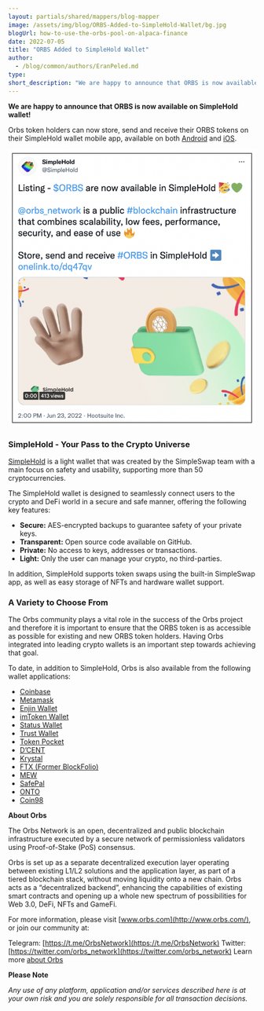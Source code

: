 ```yaml
---
layout: partials/shared/mappers/blog-mapper
image: /assets/img/blog/ORBS-Added-to-SimpleHold-Wallet/bg.jpg
blogUrl: how-to-use-the-orbs-pool-on-alpaca-finance
date: 2022-07-05
title: "ORBS Added to SimpleHold Wallet"
author:
  - /blog/common/authors/EranPeled.md
type:
short_description: "We are happy to announce that ORBS is now available on SimpleHold wallet! Orbs token holders can now store, send and receive their ORBS tokens on their SimpleHold wallet mobile app, available on both Android and iOS."
---
```


**We are happy to announce that ORBS is now available on SimpleHold wallet!**

Orbs token holders can now store, send and receive their ORBS tokens on their SimpleHold wallet mobile app, available on both [Android](https://play.google.com/store/apps/details?id=com.simplehold.app) and [iOS](https://apps.apple.com/gb/app/simplehold-crypto-wallet/id1589064973).

![Tweet](/assets/img/blog/ORBS-Added-to-SimpleHold-Wallet/image1.png)


### SimpleHold - Your Pass to the Crypto Universe

[SimpleHold](https://simplehold.io/) is a light wallet that was created by the SimpleSwap team with a main focus on safety and usability, supporting more than 50 cryptocurrencies.

The SimpleHold wallet is designed to seamlessly connect users to the crypto and DeFi world in a secure and safe manner, offering the following key features:

- **Secure:** AES-encrypted backups to guarantee safety of your private keys.
- **Transparent:** Open source code available on GitHub.
- **Private:** No access to keys, addresses or transactions.
- **Light:** Only the user can manage your crypto, no third-parties.

In addition, SimpleHold supports token swaps using the built-in SimpleSwap app, as well as easy storage of NFTs and hardware wallet support.


### A Variety to Choose From

The Orbs community plays a vital role in the success of the Orbs project and therefore it is important to ensure  that the ORBS token is as accessible as possible for existing and new ORBS token holders. Having Orbs integrated into leading crypto wallets is an important step towards achieving that goal. 
 
To date, in addition to SimpleHold, Orbs is also available from the following wallet applications:
 
- [Coinbase](https://www.orbs.com/orbs-staking-is-now-available-on-the-coinbase-wallet-mobile-app)
- [Metamask](https://www.orbs.com/orbs-swaps-and-staking-now-available-on-metamask-wallet)
- [Enjin Wallet](https://www.orbs.com/tetra-staking-wallet-by-orbs-now-on-mobile)
- [imToken Wallet](https://www.orbs.com/orbs-tetra-staking-is-now-available-on-imtoken-wallet)
- [Status Wallet](https://www.orbs.com/orbs-staking-is-now-available-on-the-status-wallet-mobile-app)
- [Trust Wallet](https://www.orbs.com/orbs-staking-is-now-available-on-the-trust-wallet-mobile)
- [Token Pocket](https://www.orbs.com/orbs-staking-is-now-available-on-token-pocket-wallet-mobile-app)
- [D’CENT](https://www.orbs.com/orbs-staking-is-now-available-on-dcent-wallet-mobile-app/)
- [Krystal](https://www.orbs.com/orbs-and-krystal-announce-a-partnership-focused-on-defi/)
- [FTX (Former BlockFolio)](https://www.orbs.com/orbs-is-now-available-on-blockfolio/)
- [MEW](https://play.google.com/store/apps/details?id=com.myetherwallet.mewwallet&hl=en&gl=US)
- [SafePal](https://www.orbs.com/Orbs-Staking-is-Now-Available-on-the-SafePal-Crypto-Wallet/)
- [ONTO](https://www.orbs.com/Orbs-Staking-is-Now-Available-on-ONTO-Wallet/)
- [Coin98](https://www.orbs.com/Orbs-Multi-chain-Staking-is-Now-Available-on-the-Coin98-Crypto-Wallet/)


<div class='line-separator'> </div>


**About Orbs**

The Orbs Network is an open, decentralized and public blockchain infrastructure executed by a secure network of permissionless validators using Proof-of-Stake (PoS) consensus.

Orbs is set up as a separate decentralized execution layer operating between existing L1/L2 solutions and the application layer, as part of a tiered blockchain stack, without moving liquidity onto a new chain. Orbs acts as a “decentralized backend”, enhancing the capabilities of existing smart contracts and opening up a whole new spectrum of possibilities for Web 3.0, DeFi, NFTs and GameFi.

For more information, please visit [www.orbs.com](http://www.orbs.com/), or join our community at:

Telegram: [https://t.me/OrbsNetwork](https://t.me/OrbsNetwork)
Twitter: [https://twitter.com/orbs_network](https://twitter.com/orbs_network)
Learn more [about Orbs](https://www.orbs.com/Orbs-A-Re-introduction/)

<div class='line-separator'> </div>

**Please Note**

_Any use of any platform, application and/or services described here is at your own risk and you are solely responsible for all transaction decisions._
